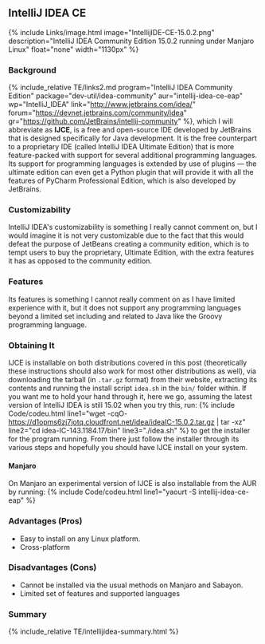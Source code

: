## IntelliJ IDEA CE
{% include Links/image.html image="IntellijIDE-CE-15.0.2.png" description="IntelliJ IDEA Community Edition 15.0.2 running under Manjaro Linux" float="none" width="1130px" %}

### Background
{% include_relative TE/links2.md program="IntelliJ IDEA Community Edition" package="dev-util/idea-community" aur="intellij-idea-ce-eap" wp="IntelliJ_IDEA" link="http://www.jetbrains.com/idea/" forum="https://devnet.jetbrains.com/community/idea" gr="https://github.com/JetBrains/intellij-community" %}, which I will abbreviate as **IJCE**, is a free and open-source IDE developed by JetBrains that is designed specifically for Java development. It is the free counterpart to a proprietary IDE (called IntelliJ IDEA Ultimate Edition) that is more feature-packed with support for several additional programming languages. Its support for programming languages is extended by use of plugins &mdash; the ultimate edition can even get a Python plugin that will provide it with all the features of PyCharm Professional Edition, which is also developed by JetBrains.

### Customizability
IntelliJ IDEA's customizability is something I really cannot comment on, but I would imagine it is not very customizable due to the fact that this would defeat the purpose of JetBeans creating a community edition, which is to tempt users to buy the proprietary, Ultimate Edition, with the extra features it has as opposed to the community edition.

### Features
Its features is something I cannot really comment on as I have limited experience with it, but it does not support any programming languages beyond a limited set including and related to Java like the Groovy programming language.

### Obtaining It
IJCE is installable on both distributions covered in this post (theoretically these instructions should also work for most other distributions as well), via downloading the tarball (in `.tar.gz` format) from their website, extracting its contents and running the install script `idea.sh` in the `bin/` folder within. If you want me to hold your hand through it, here we go, assuming the latest version of IntelliJ IDEA is still 15.02 when you try this, run:
{% include Code/codeu.html line1="wget -cqO- https://d1opms6zj7jotq.cloudfront.net/idea/ideaIC-15.0.2.tar.gz | tar -xz" line2="cd idea-IC-143.1184.17/bin" line3="./idea.sh" %}
to get the installer for the program running. From there just follow the installer through its various steps and hopefully you should have IJCE install on your system.

#### Manjaro
On Manjaro an experimental version of IJCE is also installable from the AUR by running:
{% include Code/codeu.html line1="yaourt -S intellij-idea-ce-eap" %}

### Advantages (Pros)
* Easy to install on any Linux platform.
* Cross-platform

### Disadvantages (Cons)
* Cannot be installed via the usual methods on Manjaro and Sabayon.
* Limited set of features and supported languages

### Summary
{% include_relative TE/intellijidea-summary.html %}
